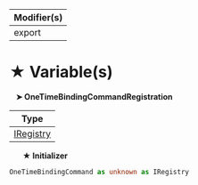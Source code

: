 | Modifier(s)                            |
|----------------------------------------|
| export |

# &#9733; Variable(s)

&nbsp;&nbsp; **&#10148; OneTimeBindingCommandRegistration**

| Type                        |
|-----------------------------|
| [IRegistry](/kernel/interface/di/iregistry.md) |

&nbsp;&nbsp;&nbsp;&nbsp;&nbsp; **&#9733; Initializer**

```ts
OneTimeBindingCommand as unknown as IRegistry
```